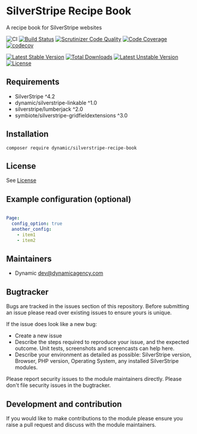 # SilverStripe Recipe Book

A recipe book for SilverStripe websites

![CI](https://github.com/dynamic/silverstripe-recipe-book/workflows/CI/badge.svg)
[![Build Status](https://travis-ci.org/dynamic/silverstripe-recipe-book.svg?branch=master)](https://travis-ci.org/dynamic/silverstripe-recipe-book)
[![Scrutinizer Code Quality](https://scrutinizer-ci.com/g/dynamic/silverstripe-recipe-book/badges/quality-score.png?b=master)](https://scrutinizer-ci.com/g/dynamic/silverstripe-recipe-book/?branch=master)
[![Code Coverage](https://scrutinizer-ci.com/g/dynamic/silverstripe-recipe-book/badges/coverage.png?b=master)](https://scrutinizer-ci.com/g/dynamic/silverstripe-recipe-book/?branch=master)
[![codecov](https://codecov.io/gh/dynamic/silverstripe-recipe-book/branch/master/graph/badge.svg)](https://codecov.io/gh/dynamic/silverstripe-recipe-book)

[![Latest Stable Version](https://poser.pugx.org/dynamic/silverstripe-recipe-book/v/stable)](https://packagist.org/packages/dynamic/silverstripe-recipe-book)
[![Total Downloads](https://poser.pugx.org/dynamic/silverstripe-recipe-book/downloads)](https://packagist.org/packages/dynamic/silverstripe-recipe-book)
[![Latest Unstable Version](https://poser.pugx.org/dynamic/silverstripe-recipe-book/v/unstable)](https://packagist.org/packages/dynamic/silverstripe-recipe-book)
[![License](https://poser.pugx.org/dynamic/silverstripe-recipe-book/license)](https://packagist.org/packages/dynamic/silverstripe-recipe-book)


## Requirements

* SilverStripe ^4.2
* dynamic/silverstripe-linkable ^1.0
* silverstripe/lumberjack ^2.0
* symbiote/silverstripe-gridfieldextensions ^3.0

## Installation

```
composer require dynamic/silverstripe-recipe-book
```

## License
See [License](license.md)

## Example configuration (optional)

```yaml

Page:
  config_option: true
  another_config:
    - item1
    - item2

```

## Maintainers
 * Dynamic <dev@dynamicagency.com>

## Bugtracker
Bugs are tracked in the issues section of this repository. Before submitting an issue please read over
existing issues to ensure yours is unique.

If the issue does look like a new bug:

 - Create a new issue
 - Describe the steps required to reproduce your issue, and the expected outcome. Unit tests, screenshots
 and screencasts can help here.
 - Describe your environment as detailed as possible: SilverStripe version, Browser, PHP version,
 Operating System, any installed SilverStripe modules.

Please report security issues to the module maintainers directly. Please don't file security issues in the bugtracker.

## Development and contribution
If you would like to make contributions to the module please ensure you raise a pull request and discuss with the module maintainers.
